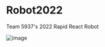 # Robot2022
Team 5937's 2022 Rapid React Robot

![image](https://user-images.githubusercontent.com/36429439/221275737-4226cc4e-0d5d-47bd-9101-b9b03471b546.png)
